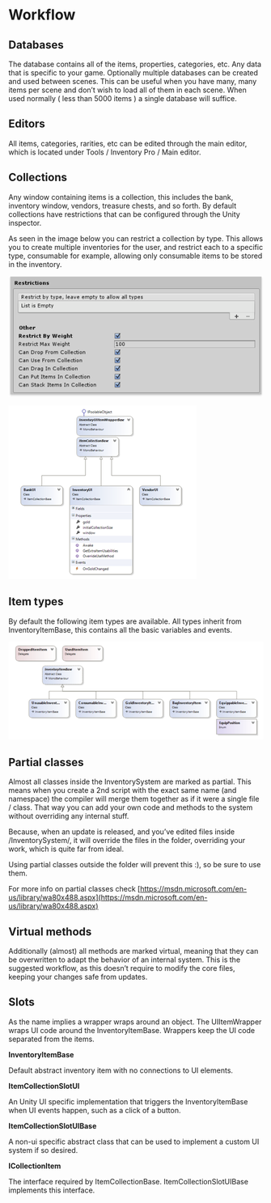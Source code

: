 # Workflow

## Databases

The database contains all of the items, properties, categories, etc. Any data that is specific to your game. Optionally multiple databases can be created and used between scenes. This can be useful when you have many, many items per scene and don’t wish to load all of them in each scene. When used normally ( less than 5000 items ) a single database will suffice.

## Editors

All items, categories, rarities, etc can be edited through the main editor, which is located under Tools / Inventory Pro / Main editor.

## Collections

Any window containing items is a collection, this includes the bank, inventory window, vendors, treasure chests, and so forth. By default collections have restrictions that can be configured through the Unity inspector.

As seen in the image below you can restrict a collection by type. This allows you to create multiple inventories for the user, and restrict each to a specific type, consumable for example, allowing only consumable items to be stored in the inventory.

![](Assets/CollectionRestrictions.png)

![](Assets/CollectionMap.png)

## Item types

By default the following item types are available. All types inherit from InventoryItemBase, this contains all the basic variables and events.

![](Assets/ItemTypes.png)

## Partial classes

Almost all classes inside the InventorySystem are marked as partial. This means when you create a 2nd script with the exact same name (and namespace) the compiler will merge them together as if it were a single file / class. That way you can add your own code and methods to the system without overriding any internal stuff.

Because, when an update is released, and you’ve edited files inside /InventorySystem/, it will override the files in the folder, overriding your work, which is quite far from ideal.

Using partial classes outside the folder will prevent this :), so be sure to use them.

For more info on partial classes check  [https://msdn.microsoft.com/en-us/library/wa80x488.aspx](https://msdn.microsoft.com/en-us/library/wa80x488.aspx)

## Virtual methods

Additionally (almost) all methods are marked virtual, meaning that they can be overwritten to adapt the behavior of an internal system. This is the suggested workflow, as this doesn’t require to modify the core files, keeping your changes safe from updates.

## Slots

As the name implies a wrapper wraps around an object. The UIItemWrapper wraps UI code around the InventoryItemBase. Wrappers keep the UI code separated from the items.

**InventoryItemBase**

Default abstract inventory item with no connections to UI elements.

**ItemCollectionSlotUI**

An Unity UI specific implementation that triggers the InventoryItemBase when UI events happen, such as a click of a button.

**ItemCollectionSlotUIBase**

A non-ui specific abstract class that can be used to implement a custom UI system if so desired.

**ICollectionItem**

The interface required by ItemCollectionBase. ItemCollectionSlotUIBase implements this interface.